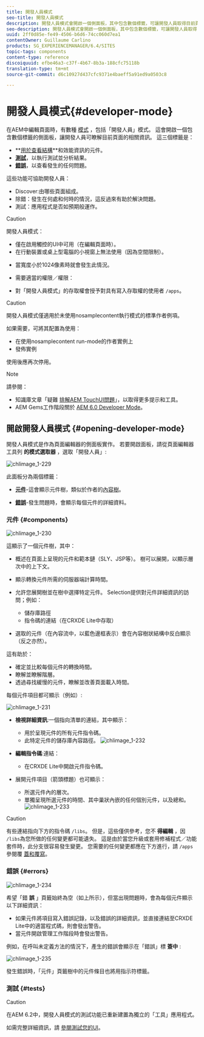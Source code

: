```yaml
---
title: 開發人員模式
seo-title: 開發人員模式
description: 開發人員模式會開啟一個側面板，其中包含數個標籤，可讓開發人員取得目前頁面的相關資訊
seo-description: 開發人員模式會開啟一個側面板，其中包含數個標籤，可讓開發人員取得目前頁面的相關資訊
uuid: 2ff0d85e-fe49-4506-b6d6-74cc060d7ea1
contentOwner: Guillaume Carlino
products: SG_EXPERIENCEMANAGER/6.4/SITES
topic-tags: components
content-type: reference
discoiquuid: efbe46a3-c37f-4b67-8b3a-188cfc75118b
translation-type: tm+mt
source-git-commit: d6c10927d437cfc9371e4baeff5a91ed9a0503c8

---
```



# 開發人員模式{#developer-mode}

在AEM中編輯頁面時，有數種 [模式](/help/sites-authoring/author-environment-tools.md#page-modes) ，包括「開發人員」模式。 這會開啟一個包含數個標籤的側面板，讓開發人員可瞭解目前頁面的相關資訊。 這三個標籤是：

* **[用於查看結構](#components)**和效能資訊的元件。
* **[測試](#tests)**，以執行測試並分析結果。
* **[錯誤](#errors)**，以查看發生的任何問題。

這些功能可協助開發人員：

* Discover:由哪些頁面組成。
* 除錯：發生在何處和何時的情況，這反過來有助於解決問題。
* 測試：應用程式是否如預期般運作。

>[!CAUTION]
>
>開發人員模式：
>
>* 僅在啟用觸控的UI中可用（在編輯頁面時）。
>* 在行動裝置或桌上型電腦的小視窗上無法使用（因為空間限制）。
   >
   >  
* 當寬度小於1024像素時就會發生此情況。
   >
   >
* 需要適當的權限／權限：
   >
   >  
* 對「開發人員模式」的存取權會授予對具有寫入存取權的使用者 `/apps`。


>[!CAUTION]
>
>開發人員模式僅適用於未使用nosamplecontent執行模式的標準作者例項。
>
>如果需要，可將其配置為使用：
>
>* 在使用nosamplecontent run-mode的作者實例上
>* 發佈實例
>
>
使用後應再次停用。

>[!NOTE]
>
>請參閱：
>
>* 知識庫文章「疑難 [排解AEM TouchUI問題](https://helpx.adobe.com/experience-manager/kb/troubleshooting-aem-touchui-issues.html)」，以取得更多提示和工具。
>* AEM Gems工作階段關於 [AEM 6.0 Developer Mode](https://docs.adobe.com/content/ddc/en/gems/aem-6-0-developer-mode.html)。


## 開啟開發人員模式 {#opening-developer-mode}

開發人員模式是作為頁面編輯器的側面板實作。 若要開啟面板，請從頁面編輯器工具列 **的模式選取器** ，選取「開發人員」:

![chlimage_1-229](assets/chlimage_1-229.png)

此面板分為兩個標籤：

* **[元件](/help/sites-developing/developer-mode.md#components)**-這會顯示元件樹，類似於作者的[內容樹](/help/sites-authoring/author-environment-tools.md#content-tree)。

* **[錯誤](/help/sites-developing/developer-mode.md#errors)**-發生問題時，會顯示每個元件的詳細資料。

### 元件 {#components}

![chlimage_1-230](assets/chlimage_1-230.png)

這顯示了一個元件樹，其中：

* 概述在頁面上呈現的元件和範本鏈（SLY、JSP等）。 樹可以展開，以顯示層次中的上下文。
* 顯示轉換元件所需的伺服器端計算時間。
* 允許您展開樹並在樹中選擇特定元件。 Selection提供對元件詳細資訊的訪問；例如：

   * 儲存庫路徑
   * 指令碼的連結（在CRXDE Lite中存取）

* 選取的元件（在內容流中，以藍色邊框表示）會在內容樹狀結構中反白顯示（反之亦然）。

這有助於：

* 確定並比較每個元件的轉換時間。
* 瞭解並瞭解階層。
* 透過尋找緩慢的元件，瞭解並改善頁面載入時間。

每個元件項目都可顯示（例如）:

![chlimage_1-231](assets/chlimage_1-231.png)

* **檢視詳細資訊**:一個指向清單的連結，其中顯示：

   * 用於呈現元件的所有元件指令碼。
   * 此特定元件的儲存庫內容路徑。
   ![chlimage_1-232](assets/chlimage_1-232.png)

* **編輯指令碼**:連結：

   * 在CRXDE Lite中開啟元件指令碼。

* 展開元件項目（箭頭標題）也可顯示：

   * 所選元件內的層次。
   * 單獨呈現所選元件的時間、其中巢狀內嵌的任何個別元件，以及總和。
   ![chlimage_1-233](assets/chlimage_1-233.png)

>[!CAUTION]
>
>有些連結指向下方的指令碼 `/libs`。 但是，這些僅供參考，您不 **得編輯** ，因 `/libs`為您所做的任何變更都可能遺失。 這是由於當您升級或套用修補程式／功能套件時，此分支很容易發生變更。 您需要的任何變更都應在下方進行，請 `/apps`參閱覆 [蓋和覆寫](/help/sites-developing/overlays.md)。

### 錯誤 {#errors}

![chlimage_1-234](assets/chlimage_1-234.png)

希望「錯 **誤** 」頁籤始終為空（如上所示），但當出現問題時，會為每個元件顯示以下詳細資訊：

* 如果元件將項目寫入錯誤記錄，以及錯誤的詳細資訊，並直接連結至CRXDE Lite中的適當程式碼，則會發出警告。
* 當元件開啟管理工作階段時會發出警告。

例如，在呼叫未定義方法的情況下，產生的錯誤會顯示在「錯誤」標 **簽中** :

![chlimage_1-235](assets/chlimage_1-235.png)

發生錯誤時，「元件」頁籤樹中的元件條目也將用指示符標籤。

### 測試 {#tests}

>[!CAUTION]
>
>在AEM 6.2中，開發人員模式的測試功能已重新建置為獨立的「工具」應用程式。
>
>如需完整詳細資訊，請 [參閱測試您的UI](/help/sites-developing/hobbes.md)。
